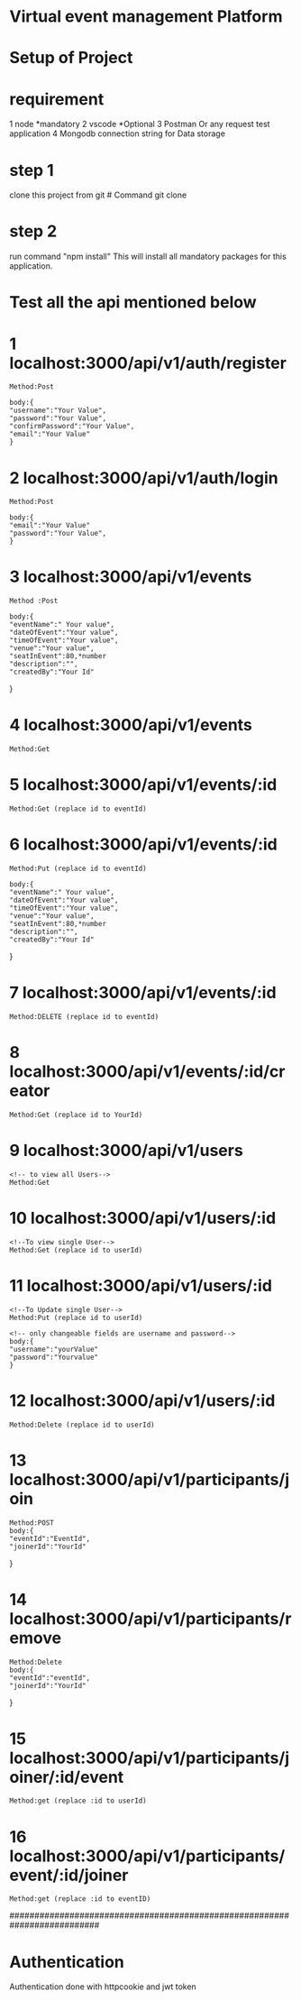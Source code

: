 # Virtual event management Platform

# Setup of Project

# requirement
1 node *mandatory
2 vscode *Optional
3 Postman Or any request test application
4 Mongodb connection string for Data storage

# step 1 
clone this project from git
    # Command git clone 

# step 2
run  command "npm install"
    This will install all mandatory packages for this application.

# Test all the api mentioned below

# 1  localhost:3000/api/v1/auth/register
<!-- Register your self -->
    Method:Post

    body:{
    "username":"Your Value",
    "password":"Your Value",
    "confirmPassword":"Your Value",
    "email":"Your Value"
    }
# 2  localhost:3000/api/v1/auth/login
<!-- login  -->
    Method:Post

    body:{
    "email":"Your Value"
    "password":"Your Value",
    }

# 3  localhost:3000/api/v1/events
<!-- create Events  if you are Admin or superAdmin-->
    Method :Post
<!-- everything as string in body except * -->

    body:{
    "eventName":" Your value",
    "dateOfEvent":"Your value",
    "timeOfEvent":"Your value",
    "venue":"Your value",
    "seatInEvent":80,*number
    "description":"",
    "createdBy":"Your Id"
}
# 4  localhost:3000/api/v1/events
<!-- get All event in this app -->
    Method:Get

# 5  localhost:3000/api/v1/events/:id
 <!-- get single event by Id -->
    Method:Get (replace id to eventId)
    
# 6  localhost:3000/api/v1/events/:id
<!-- Update single event by Id  But only if you are Admin or superAdmin-->
    Method:Put (replace id to eventId)

    body:{
    "eventName":" Your value",
    "dateOfEvent":"Your value",
    "timeOfEvent":"Your value",
    "venue":"Your value",
    "seatInEvent":80,*number
    "description":"",
    "createdBy":"Your Id" 
}
# 7  localhost:3000/api/v1/events/:id
<!-- delete single event by Id -->
    Method:DELETE (replace id to eventId)
# 8  localhost:3000/api/v1/events/:id/creator
<!-- Get all event created by single user if you are Admin or superAdmin-->
    Method:Get (replace id to YourId)


<!--Above all about Event-->
<!--Below all about User-->
# 9  localhost:3000/api/v1/users
    <!-- to view all Users-->
    Method:Get 
# 10 localhost:3000/api/v1/users/:id
    <!--To view single User-->
    Method:Get (replace id to userId)
# 11 localhost:3000/api/v1/users/:id
    <!--To Update single User-->
    Method:Put (replace id to userId)

    <!-- only changeable fields are username and password-->
    body:{
    "username":"yourValue"
    "password":"Yourvalue"
    }
# 12 localhost:3000/api/v1/users/:id
<!--To Delete single User-->
    Method:Delete (replace id to userId)
    

<!--Above all about User-->
<!--Below user As participants-->
# 13 localhost:3000/api/v1/participants/join
<!-- Join Any Event anyone can join it-->
    Method:POST
    body:{
    "eventId":"EventId",
    "joinerId":"YourId"
}
# 14 localhost:3000/api/v1/participants/remove
<!-- getting out of events-->
    Method:Delete
    body:{
    "eventId":"eventId",
    "joinerId":"YourId"
}
# 15 localhost:3000/api/v1/participants/joiner/:id/event
<!-- get All Event joined by single user-->
    Method:get (replace :id to userId)
# 16 localhost:3000/api/v1/participants/event/:id/joiner
<!--get All user participated in single event-->
    Method:get (replace :id to eventID)

##########################################################################
# Authentication 
 Authentication done with httpcookie and jwt token

